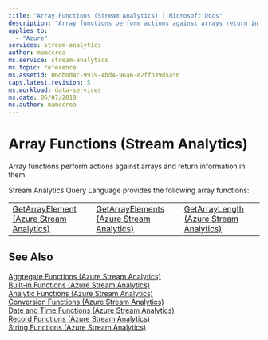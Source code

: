 ```yaml
---
title: "Array Functions (Stream Analytics) | Microsoft Docs"
description: "Array functions perform actions against arrays return information in them.  "
applies_to: 
  - "Azure"
services: stream-analytics
author: mamccrea
ms.service: stream-analytics
ms.topic: reference
ms.assetid: 06db0d4c-9919-4bd4-96a6-e2ffb39d5a56
caps.latest.revision: 5
ms.workload: data-services
ms.date: 06/07/2019
ms.author: mamccrea
---
```


# Array Functions (Stream Analytics)

Array functions perform actions against arrays and return information in them.  
  
Stream Analytics Query Language provides the following array functions:  
  
||||  
|-|-|-|  
|[GetArrayElement &#40;Azure Stream Analytics&#41;](getarrayelement-azure-stream-analytics.md)|[GetArrayElements &#40;Azure Stream Analytics&#41;](getarrayelements-azure-stream-analytics.md)|[GetArrayLength &#40;Azure Stream Analytics&#41;](getarraylength-azure-stream-analytics.md)|  
  
## See Also  
 [Aggregate Functions &#40;Azure Stream Analytics&#41;](aggregate-functions-azure-stream-analytics.md)   
 [Built-in Functions &#40;Azure Stream Analytics&#41;](built-in-functions-azure-stream-analytics.md)   
 [Analytic Functions &#40;Azure Stream Analytics&#41;](analytic-functions-azure-stream-analytics.md)   
 [Conversion Functions &#40;Azure Stream Analytics&#41;](conversion-functions-azure-stream-analytics.md)   
 [Date and Time Functions &#40;Azure Stream Analytics&#41;](date-and-time-functions-azure-stream-analytics.md)   
 [Record Functions &#40;Azure Stream Analytics&#41;](record-functions-azure-stream-analytics.md)   
 [String Functions &#40;Azure Stream Analytics&#41;](string-functions-azure-stream-analytics.md)  
  
  
